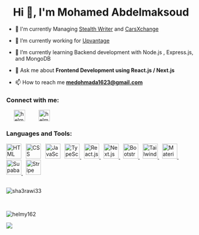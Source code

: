 <h1 align="center">Hi 👋, I'm Mohamed Abdelmaksoud</h1>

- 🤵 I'm currently Managing [Stealth Writer](https://stealthwriter.ai/) and [CarsXchange](https://carsxchange.com/)

- 🔭 I’m currently working for [Upvantage](https://upvantage.ae/)

- 🌱 I’m currently learning Backend development with Node.js , Express.js, and MongoDB

- 💬 Ask me about **Frontend Development using React.js / Next.js**

- 📫 How to reach me **medohmada1623@gmail.com**


<h3 align="left">Connect with me:</h3>
<p align="left" style="display:flex; gap: 16px; flex-wrap: wrap;">
&nbsp;
<a href="https://www.linkedin.com/in/helmy16" target="blank"><img align="center" src="https://raw.githubusercontent.com/rahuldkjain/github-profile-readme-generator/master/src/images/icons/Social/linked-in-alt.svg" alt="helmy162" height="30" width="auto" /></a>
&nbsp;
<a href="https://fb.com/HForHelmy" target="blank"><img align="center" src="https://raw.githubusercontent.com/rahuldkjain/github-profile-readme-generator/master/src/images/icons/Social/facebook.svg" alt="helmy162" height="30" width="auto" /></a>
</p>

<h3 align="left">Languages and Tools:</h3>
<div align="left"> 
<img src="https://upload.wikimedia.org/wikipedia/commons/thumb/3/38/HTML5_Badge.svg/1024px-HTML5_Badge.svg.png" alt="HTML" width="auto" height="40"/>
&nbsp;
<img src="https://upload.wikimedia.org/wikipedia/commons/thumb/6/62/CSS3_logo.svg/240px-CSS3_logo.svg.png" alt="CSS" width="auto" height="40"/>
&nbsp;
<img src="https://upload.wikimedia.org/wikipedia/commons/thumb/6/6a/JavaScript-logo.png/800px-JavaScript-logo.png"alt="JavaScript" width="auto" height="40"/>
&nbsp;
<a href="https://www.typescriptlang.org/" target="_blank" rel="noreferrer"> <img src="https://upload.wikimedia.org/wikipedia/commons/thumb/4/4c/Typescript_logo_2020.svg/2048px-Typescript_logo_2020.svg.png" alt="TypeScript" width="auto" height="40"/> </a>
&nbsp;
<a href="https://react.dev/" target="_blank" rel="noreferrer"> <img src="https://upload.wikimedia.org/wikipedia/commons/thumb/a/a7/React-icon.svg/2300px-React-icon.svg.png" alt="React.js" width="auto" height="40"/> </a>
&nbsp;
<a href="https://nextjs.org/" target="_blank" rel="noreferrer"> <img src="https://upload.wikimedia.org/wikipedia/commons/thumb/4/41/Next.js_Logotype_Light_Background.svg/1280px-Next.js_Logotype_Light_Background.svg.png" alt="Next.js" width="auto" height="40"/> </a>
&nbsp;
<a href="https://getbootstrap.com/" target="_blank" rel="noreferrer"> <img src="https://upload.wikimedia.org/wikipedia/commons/thumb/archive/b/b2/20210507000023%21Bootstrap_logo.svg/120px-Bootstrap_logo.svg.png" alt="Bootstrap" width="auto" height="40"/> </a>
&nbsp;
<a href="https://tailwindcss.com/" target="_blank" rel="noreferrer"> <img src="https://upload.wikimedia.org/wikipedia/commons/thumb/d/d5/Tailwind_CSS_Logo.svg/2048px-Tailwind_CSS_Logo.svg.png" alt="Tailwind" width="auto" height="40"/> </a> 
&nbsp;
<a href="https://mui.com/" target="_blank" rel="noreferrer"> <img src="https://cdn.worldvectorlogo.com/logos/material-ui-1.svg" alt="Material UI" width="auto" height="40"/> </a> 
&nbsp;
<a href="https://supabase.com/" target="_blank" rel="noreferrer"> <img src="https://seeklogo.com/images/S/supabase-logo-DCC676FFE2-seeklogo.com.png" alt="Supabase" width="auto" height="40"/> </a> 
&nbsp;
<a href="https://stripe.com/docs" target="_blank" rel="noreferrer"> <img src="https://upload.wikimedia.org/wikipedia/commons/thumb/b/ba/Stripe_Logo%2C_revised_2016.svg/1280px-Stripe_Logo%2C_revised_2016.svg.png" alt="Stripe" width="auto" height="40"/> </a> 
 </div>
&nbsp;&nbsp;
<p><img align="center" src="https://github-readme-stats.vercel.app/api?username=helmy162&show_icons=true&locale=en" alt="sha3rawi33" /></p>
&nbsp;&nbsp;
<p><img align="center" src="https://github-readme-streak-stats.herokuapp.com/?user=helmy162&" alt="helmy162" /></p>

![](https://komarev.com/ghpvc/?username=helmy162)
